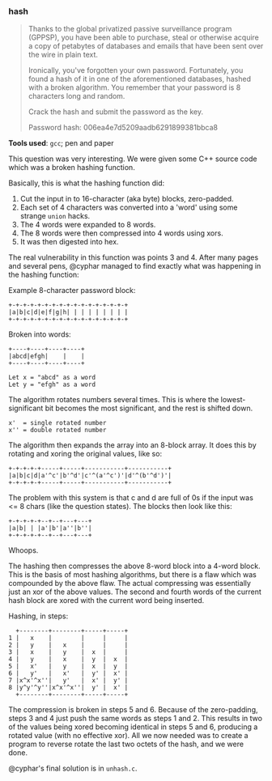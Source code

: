 ### hash
> Thanks to the global privatized passive surveillance program (GPPSP), you have been able to purchase, steal or otherwise acquire a copy of petabytes of databases and emails that have been sent over the wire in plain text.
>
> Ironically, you've forgotten your own password. Fortunately, you found a hash of it in one of the aforementioned databases, hashed with a broken algorithm. You remember that your password is 8 characters long and random.
>
> Crack the hash and submit the password as the key.
>
> Password hash: 006ea4e7d5209aadb6291899381bbca8 

**Tools used**: `gcc`; pen and paper

This question was very interesting. We were given some C++ source code which was a broken hashing function.

Basically, this is what the hashing function did:

1. Cut the input in to 16-character (aka byte) blocks, zero-padded.
2. Each set of 4 characters was converted into a 'word' using some strange `union` hacks.
3. The 4 words were expanded to 8 words.
4. The 8 words were then compressed into 4 words using xors.
5. It was then digested into hex.

The real vulnerability in this function was points 3 and 4. After many pages and several pens, @cyphar managed to find exactly what was happening in the hashing function:

Example 8-character password block:
```
+-+-+-+-+-+-+-+-+-+-+-+-+-+-+-+-+
|a|b|c|d|e|f|g|h| | | | | | | | |
+-+-+-+-+-+-+-+-+-+-+-+-+-+-+-+-+
```

Broken into words:
```
+----+----+----+----+
|abcd|efgh|    |    |
+----+----+----+----+

Let x = "abcd" as a word
Let y = "efgh" as a word
```

The algorithm rotates numbers several times. This is where the lowest-significant bit becomes the most significant, and the rest is shifted down.
```
x'  = single rotated number
x'' = double rotated number
```

The algorithm then expands the array into an 8-block array. It does this by rotating and xoring the original values, like so:
```
+-+-+-+-+-----+-----+-----------+-----------+
|a|b|c|d|a'^c'|b'^d'|c'^(a'^c')'|d'^(b'^d')'|
+-+-+-+-+-----+-----+-----------+-----------+
```

The problem with this system is that c and d are full of 0s if the input was <= 8 chars (like the question states). The blocks then look like this:

```
+-+-+-+-+--+--+---+---+
|a|b| | |a'|b'|a''|b''|
+-+-+-+-+--+--+---+---+
```

Whoops.

The hashing then compresses the above 8-word block into a 4-word block. This is the basis of most hashing algorithms, but there is a flaw which was compounded by the above flaw.
The actual compressing was essentially just an xor of the above values. The second and fourth words of the current hash block are xored with the current word being inserted.

Hashing, in steps:
```
  +--------+--------+-----+-----+
1 |   x    |        |     |     |
2 |   y    |   x    |     |     |
3 |   x    |   y    |  x  |     |
4 |   y    |   x    |  y  |  x  |
5 |   x'   |   y    |  x  |  y  |
6 |   y'   |   x'   |  y' |  x' |
7 |x^x'^x''|   y'   |  x' |  y' |
8 |y^y'^y''|x^x'^x''|  y' |  x' |
  +--------+--------+-----+-----+
```

The compression is broken in steps 5 and 6. Because of the zero-padding, steps 3 and 4 just push the same words as steps 1 and 2. This results in two of the values being xored becoming identical in steps 5 and 6, producing a rotated value (with no effective xor). All we now needed was to create a program to reverse rotate the last two octets of the hash, and we were done.

@cyphar's final solution is in `unhash.c`.
